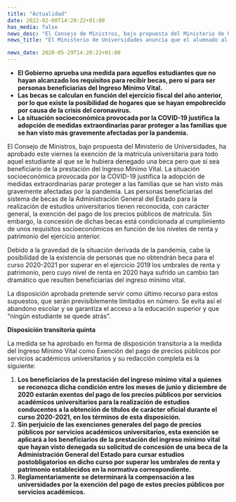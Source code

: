 ```yaml
---
title: "Actualidad"
date: 2022-02-08T14:20:22+01:00
has_media: false
news_desc: "El Consejo de Ministros, bajo propuesta del Ministerio de Universidades, ha aprobado este viernes la exención de la matrícula universitaria para todo aquel estudiante al que se le hubiera denegado una beca pero que sí sea beneficiario de la prestación del Ingreso Mínimo Vital."
news_title: "El Ministerio de Universidades anuncia que el alumnado al que se le haya denegado beca universitaria y reciba el Ingreso Mínimo Vital no deberá pagar la matrícula del curso 2020/2021"

news_date: 2020-05-29T14:20:22+01:00
---
```

<ul>
<li><b>El Gobierno aprueba una medida para aquellos estudiantes que no hayan alcanzado los requisitos para recibir becas, pero s&iacute; para ser personas beneficiarias del Ingreso M&iacute;nimo Vital.</b></li>
<li><b>Las becas se calculan en funci&oacute;n del ejercicio fiscal del a&ntilde;o anterior, por lo que existe la posibilidad de hogares que se hayan empobrecido por causa de la crisis del coronavirus.</b></li>
<li><b>La situaci&oacute;n socioecon&oacute;mica provocada por la COVID-19 justifica la adopci&oacute;n de medidas extraordinarias parar proteger a las familias que se han visto m&aacute;s gravemente afectadas por la pandemia.</b></li>
</ul>
<p>El Consejo de Ministros, bajo propuesta del Ministerio de Universidades, ha aprobado este viernes la exenci&oacute;n de la matr&iacute;cula universitaria para todo aquel estudiante al que se le hubiera denegado una beca pero que s&iacute; sea beneficiario de la prestaci&oacute;n del Ingreso M&iacute;nimo Vital. La situaci&oacute;n socioecon&oacute;mica provocada por la COVID-19 justifica la adopci&oacute;n de medidas extraordinarias parar proteger a las familias que se han visto m&aacute;s gravemente afectadas por la pandemia. Las personas beneficiarias del sistema de becas de la Administraci&oacute;n General del Estado para la realizaci&oacute;n de estudios universitarios tienen reconocida, con car&aacute;cter general, la exenci&oacute;n del pago de los precios p&uacute;blicos de matr&iacute;cula. Sin embargo, la concesi&oacute;n de dichas becas est&aacute; condicionada al cumplimiento de unos requisitos socioecon&oacute;micos en funci&oacute;n de los niveles de renta y patrimonio del ejercicio anterior.</p>
<p>Debido a la gravedad de la situaci&oacute;n derivada de la pandemia, cabe la posibilidad de la existencia de personas que no obtendr&aacute;n beca para el curso 2020-2021 por superar en el ejercicio 2019 los umbrales de renta y patrimonio, pero cuyo nivel de renta en 2020 haya sufrido un cambio tan dram&aacute;tico que resulten beneficiarias del ingreso m&iacute;nimo vital.</p>
<p>La disposici&oacute;n aprobada pretende servir como &uacute;ltimo recurso para estos supuestos, que ser&aacute;n previsiblemente limitados en n&uacute;mero. Se evita as&iacute; el abandono escolar y se garantiza el acceso a la educaci&oacute;n superior y que &ldquo;ning&uacute;n estudiante se quede atr&aacute;s&rdquo;.</p>
<p><b>Disposici&oacute;n transitoria quinta</b></p>
<p>La medida se ha aprobado en forma de disposici&oacute;n transitoria a la medida del Ingreso M&iacute;nimo Vital como Exenci&oacute;n del pago de precios p&uacute;blicos por servicios acad&eacute;micos universitarios y su redacci&oacute;n completa es la siguiente:</p>
<ol>
<li><b>Los beneficiarios de la prestaci&oacute;n del ingreso m&iacute;nimo vital a quienes se reconozca dicha condici&oacute;n entre los meses de junio y diciembre de 2020 estar&aacute;n exentos del pago de los precios p&uacute;blicos por servicios acad&eacute;micos universitarios para la realizaci&oacute;n de estudios conducentes a la obtenci&oacute;n de t&iacute;tulos de car&aacute;cter oficial durante el curso 2020-2021, en los t&eacute;rminos de esta disposici&oacute;n.</b></li>
<li><b>Sin perjuicio de las exenciones generales del pago de precios p&uacute;blicos por servicios acad&eacute;micos universitarios, esta exenci&oacute;n se aplicar&aacute; a los beneficiarios de la prestaci&oacute;n del ingreso m&iacute;nimo vital que hayan visto denegada su solicitud de concesi&oacute;n de una beca de la Administraci&oacute;n General del Estado para cursar estudios postobligatorios en dicho curso por superar los umbrales de renta y patrimonio establecidos en la normativa correspondiente.</b></li>
<li><b>Reglamentariamente se determinar&aacute; la compensaci&oacute;n a las universidades por la exenci&oacute;n del pago de estos precios p&uacute;blicos por servicios acad&eacute;micos.</b></li>
</ol>